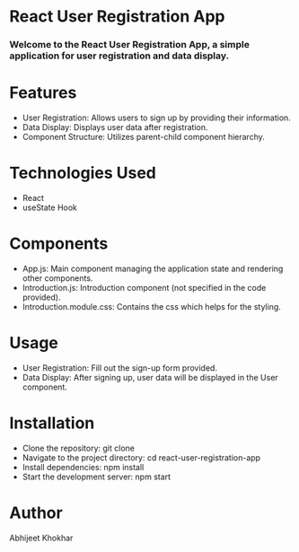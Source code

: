 # React User Registration App

### Welcome to the React User Registration App, a simple application for user registration and data display.

# Features
- User Registration: Allows users to sign up by providing their information.
- Data Display: Displays user data after registration.
- Component Structure: Utilizes parent-child component hierarchy.

# Technologies Used
- React
- useState Hook

# Components
- App.js: Main component managing the application state and rendering other components.
- Introduction.js: Introduction component (not specified in the code provided).
- Introduction.module.css: Contains the css which helps for the styling.

# Usage
- User Registration: Fill out the sign-up form provided.
- Data Display: After signing up, user data will be displayed in the User component.

# Installation
- Clone the repository: git clone <repository-url>
- Navigate to the project directory: cd react-user-registration-app
- Install dependencies: npm install
- Start the development server: npm start

# Author
Abhijeet Khokhar
